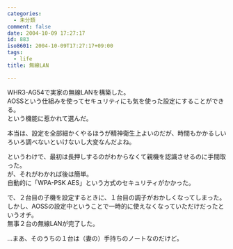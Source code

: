 ```yaml
---
categories:
  - 未分類
comment: false
date: 2004-10-09 17:27:17
id: 883
iso8601: 2004-10-09T17:27:17+09:00
tags:
  - life
title: 無線LAN

---
```


<div class="entry-body">
  <p>WHR3-AG54で実家の無線LANを構築した。<br />
    AOSSという仕組みを使ってセキュリティにも気を使った設定にすることができる。<br />
    という機能に惹かれて選んだ。</p>

  <p>本当は、設定を全部細かくやるほうが精神衛生上よいのだが、時間もかかるしいろいろ調べないといけないし大変なんだよね。</p>

  <p>というわけで、最初は長押しするのがわからなくて親機を認識させるのに手間取った。<br />
    が、それがわかれば後は簡単。<br />
    自動的に「WPA-PSK AES」という方式のセキュリティがかかった。</p>

  <p>で、２台目の子機を設定するときに、１台目の調子がおかしくなってしまった。<br />
    しかし、AOSSの設定中ということで一時的に使えなくなっていただけだったというオチ。<br />
    無事２台の無線LANが完了した。</p>

  <p>…まあ、そのうちの１台は（妻の）手持ちのノートなのだけど。</p>
</div>
